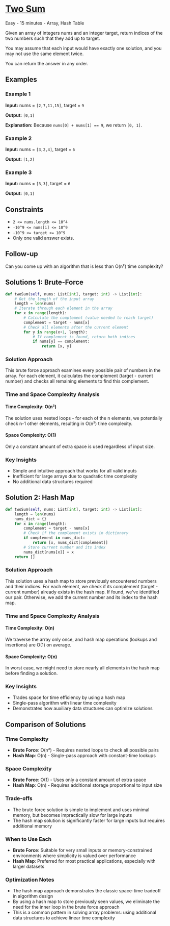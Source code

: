 # [Two Sum](https://leetcode.com/problems/two-sum/)

Easy - 15 minutes - Array, Hash Table

Given an array of integers nums and an integer target, return indices of the two
numbers such that they add up to target.

You may assume that each input would have exactly one solution, and you may not
use the same element twice.

You can return the answer in any order.

## Examples

### Example 1

**Input:** nums = `[2,7,11,15]`, target = `9`

**Output:** `[0,1]`

**Explanation:** Because `nums[0] + nums[1] == 9`, we return `[0, 1]`.

### Example 2

**Input:** nums = `[3,2,4]`, target = `6`

**Output:** `[1,2]`

### Example 3

**Input:** nums = `[3,3]`, target = `6`

**Output:** `[0,1]`

## Constraints

- `2 <= nums.length <= 10^4`
- `-10^9 <= nums[i] <= 10^9`
- `-10^9 <= target <= 10^9`
- Only one valid answer exists.

## Follow-up

Can you come up with an algorithm that is less than O(n²) time complexity?

## Solutions 1: Brute-Force

```python
def twoSum(self, nums: List[int], target: int) -> List[int]:
    # Get the length of the input array
    length = len(nums)
    # Iterate through each element in the array
    for x in range(length):
        # Calculate the complement (value needed to reach target)
        complement = target - nums[x]
        # Check all elements after the current element
        for y in range(x+1, length):
            # If complement is found, return both indices
            if nums[y] == complement:
                return [x, y]
```

### Solution Approach

This brute force approach examines every possible pair of numbers in the array. For each element, it calculates the complement (target - current number) and checks all remaining elements to find this complement.

### Time and Space Complexity Analysis

#### Time Complexity: O(n²)

The solution uses nested loops - for each of the n elements, we potentially check n-1 other elements, resulting in O(n²) time complexity.

#### Space Complexity: O(1)

Only a constant amount of extra space is used regardless of input size.

### Key Insights

- Simple and intuitive approach that works for all valid inputs
- Inefficient for large arrays due to quadratic time complexity
- No additional data structures required

## Solution 2: Hash Map

```python
def twoSum(self, nums: List[int], target: int) -> List[int]:
    length = len(nums)
    nums_dict = {}
    for x in range(length):
        complement = target - nums[x]
        # Check if the complement exists in dictionary
        if complement in nums_dict:
            return [x, nums_dict[complement]]
        # Store current number and its index
        nums_dict[nums[x]] = x
    return []
```

### Solution Approach

This solution uses a hash map to store previously encountered numbers and their indices. For each element, we check if its complement (target - current number) already exists in the hash map. If found, we've identified our pair. Otherwise, we add the current number and its index to the hash map.

### Time and Space Complexity Analysis

#### Time Complexity: O(n)

We traverse the array only once, and hash map operations (lookups and insertions) are O(1) on average.

#### Space Complexity: O(n)

In worst case, we might need to store nearly all elements in the hash map before finding a solution.

### Key Insights

- Trades space for time efficiency by using a hash map
- Single-pass algorithm with linear time complexity
- Demonstrates how auxiliary data structures can optimize solutions

## Comparison of Solutions

### Time Complexity

- **Brute Force**: O(n²) - Requires nested loops to check all possible pairs
- **Hash Map**: O(n) - Single-pass approach with constant-time lookups

### Space Complexity

- **Brute Force**: O(1) - Uses only a constant amount of extra space
- **Hash Map**: O(n) - Requires additional storage proportional to input size

### Trade-offs

- The brute force solution is simple to implement and uses minimal memory, but becomes impractically slow for large inputs
- The hash map solution is significantly faster for large inputs but requires additional memory

### When to Use Each

- **Brute Force**: Suitable for very small inputs or memory-constrained environments where simplicity is valued over performance
- **Hash Map**: Preferred for most practical applications, especially with larger datasets

### Optimization Notes

- The hash map approach demonstrates the classic space-time tradeoff in algorithm design
- By using a hash map to store previously seen values, we eliminate the need for the inner loop in the brute force approach
- This is a common pattern in solving array problems: using additional data structures to achieve linear time complexity
